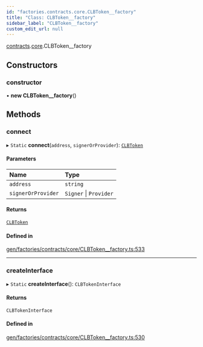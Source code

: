 ```yaml
---
id: "factories.contracts.core.CLBToken__factory"
title: "Class: CLBToken__factory"
sidebar_label: "CLBToken__factory"
custom_edit_url: null
---
```


[contracts](../namespaces/factories.contracts.md).[core](../namespaces/factories.contracts.core.md).CLBToken__factory

## Constructors

### constructor

• **new CLBToken__factory**()

## Methods

### connect

▸ `Static` **connect**(`address`, `signerOrProvider`): [`CLBToken`](../interfaces/contracts.core.CLBToken.md)

#### Parameters

| Name | Type |
| :------ | :------ |
| `address` | `string` |
| `signerOrProvider` | `Signer` \| `Provider` |

#### Returns

[`CLBToken`](../interfaces/contracts.core.CLBToken.md)

#### Defined in

[gen/factories/contracts/core/CLBToken__factory.ts:533](https://github.com/chromatic-protocol/sdk/blob/7f95662/src/gen/factories/contracts/core/CLBToken__factory.ts#L533)

___

### createInterface

▸ `Static` **createInterface**(): `CLBTokenInterface`

#### Returns

`CLBTokenInterface`

#### Defined in

[gen/factories/contracts/core/CLBToken__factory.ts:530](https://github.com/chromatic-protocol/sdk/blob/7f95662/src/gen/factories/contracts/core/CLBToken__factory.ts#L530)
